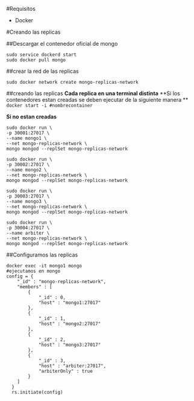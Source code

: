 #Requisitos
- Docker

#Creando las replicas


##Descargar el contenedor oficial de mongo
```
sudo service dockerd start
sudo docker pull mongo
```

##crear la red de las replicas
```
sudo docker network create mongo-replicas-network
```

##creando las replicas
**Cada replica en una terminal distinta**
**Si los contenedores estan creadas se deben ejecutar de la siguiente manera **
`docker start -i #nombrecontainer`

**Si no estan creadas**
```
sudo docker run \
-p 30001:27017 \
--name mongo1 \
--net mongo-replicas-network \
mongo mongod --replSet mongo-replicas-network

sudo docker run \
-p 30002:27017 \
--name mongo2 \
--net mongo-replicas-network \
mongo mongod --replSet mongo-replicas-network

sudo docker run \
-p 30003:27017 \
--name mongo3 \
--net mongo-replicas-network \
mongo mongod --replSet mongo-replicas-network

sudo docker run \
-p 30004:27017 \
--name arbiter \
--net mongo-replicas-network \
mongo mongod --replSet mongo-replicas-network
```

##Configuramos las replicas
```
docker exec -it mongo1 mongo
#ejecutamos en mongo
config = {
  	"_id" : "mongo-replicas-network",
  	"members" : [
  		{
  			"_id" : 0,
  			"host" : "mongo1:27017"
  		},
  		{
  			"_id" : 1,
  			"host" : "mongo2:27017"
  		},
  		{
  			"_id" : 2,
  			"host" : "mongo3:27017"
  		},
  		{
  			"_id" : 3,
  			"host" : "arbiter:27017",
  			"arbiterOnly" : true
  		}
  	]
  }
  rs.initiate(config)

```
